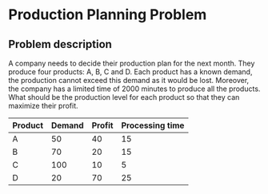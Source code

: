 # Production Planning Problem

## Problem description


A company needs to decide their production plan for the next month. They produce four products: A, B, C and D. Each product has a known demand, the production cannot exceed this demand as it would be lost. Moreover, the company has a limited time of 2000 minutes to produce all the products. What should be the production level for each product so that they can maximize their profit.

| Product | Demand | Profit | Processing time |
|---------|--------|--------|-----------------|
|    A    |   50   |   40   |       15        |
|    B    |   70   |   20   |       15        |
|    C    |  100   |   10   |        5        |
|    D    |   20   |   70   |       25        |
